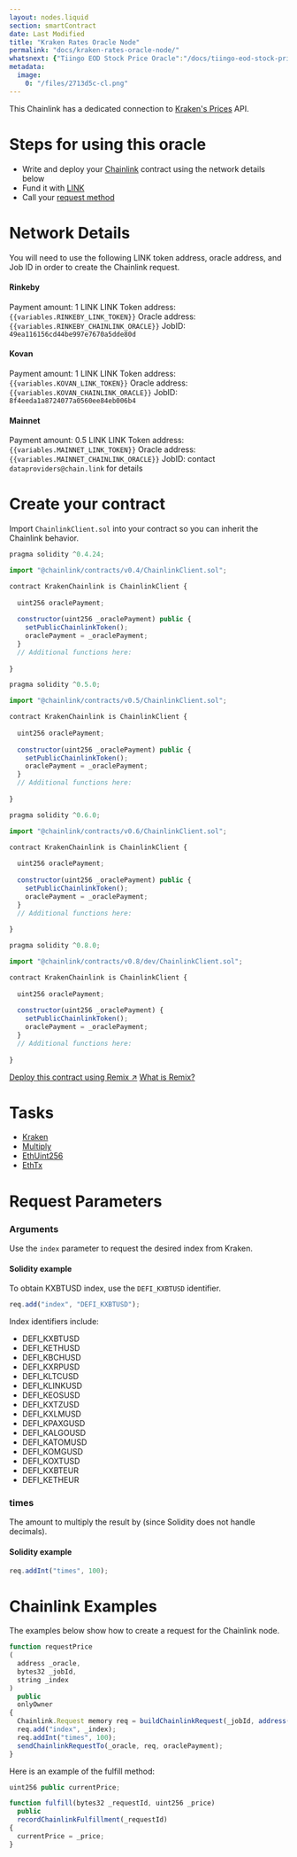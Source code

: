 ```yaml
---
layout: nodes.liquid
section: smartContract
date: Last Modified
title: "Kraken Rates Oracle Node"
permalink: "docs/kraken-rates-oracle-node/"
whatsnext: {"Tiingo EOD Stock Price Oracle":"/docs/tiingo-eod-stock-price-oracle/"}
metadata: 
  image: 
    0: "/files/2713d5c-cl.png"
---
```

This Chainlink has a dedicated connection to <a href="https://blog.cfbenchmarks.com/rest-api/" target="_blank">Kraken's Prices</a> API. 

# Steps for using this oracle

- Write and deploy your [Chainlink](../intermediates-tutorial/)  contract using the network details below
- Fund it with [LINK](../link-token-contracts/)
- Call your [request method](./#chainlink-examples) 

# Network Details

You will need to use the following LINK token address, oracle address, and Job ID in order to create the Chainlink request.

#### Rinkeby
Payment amount: 1 LINK
LINK Token address: `{{variables.RINKEBY_LINK_TOKEN}}`
Oracle address: `{{variables.RINKEBY_CHAINLINK_ORACLE}}` 
JobID: `49ea116156cd44be997e7670a5dde80d`

#### Kovan
Payment amount: 1 LINK
LINK Token address: `{{variables.KOVAN_LINK_TOKEN}}`
Oracle address: `{{variables.KOVAN_CHAINLINK_ORACLE}}` 
JobID: `8f4eeda1a8724077a0560ee84eb006b4`

#### Mainnet
Payment amount: 0.5 LINK
LINK Token address: `{{variables.MAINNET_LINK_TOKEN}}`
Oracle address: `{{variables.MAINNET_CHAINLINK_ORACLE}}` 
JobID: contact `dataproviders@chain.link` for details

# Create your contract

Import `ChainlinkClient.sol` into your contract so you can inherit the Chainlink behavior.

```javascript Solidity 4
pragma solidity ^0.4.24;

import "@chainlink/contracts/v0.4/ChainlinkClient.sol";

contract KrakenChainlink is ChainlinkClient {
  
  uint256 oraclePayment;
  
  constructor(uint256 _oraclePayment) public {
    setPublicChainlinkToken();
    oraclePayment = _oraclePayment;
  }
  // Additional functions here:
  
}
```
```javascript Solidity 5
pragma solidity ^0.5.0;

import "@chainlink/contracts/v0.5/ChainlinkClient.sol";

contract KrakenChainlink is ChainlinkClient {
  
  uint256 oraclePayment;
  
  constructor(uint256 _oraclePayment) public {
    setPublicChainlinkToken();
    oraclePayment = _oraclePayment;
  }
  // Additional functions here:
  
}
```
```javascript Solidity 6
pragma solidity ^0.6.0;

import "@chainlink/contracts/v0.6/ChainlinkClient.sol";

contract KrakenChainlink is ChainlinkClient {
  
  uint256 oraclePayment;
  
  constructor(uint256 _oraclePayment) public {
    setPublicChainlinkToken();
    oraclePayment = _oraclePayment;
  }
  // Additional functions here:
  
}
```
```javascript Solidity 8
pragma solidity ^0.8.0;

import "@chainlink/contracts/v0.8/dev/ChainlinkClient.sol";

contract KrakenChainlink is ChainlinkClient {
  
  uint256 oraclePayment;
  
  constructor(uint256 _oraclePayment) {
    setPublicChainlinkToken();
    oraclePayment = _oraclePayment;
  }
  // Additional functions here:
  
}
```

<div class="remix-callout">
  <a href="https://remix.ethereum.org/#version=soljson-v0.8.0+commit.b8d736ae.js&optimize=false&evmVersion=null&gist=a619c568fc457f13877c2bbf066b510a" target="_blank" class="cl-button--ghost solidity-tracked">Deploy this contract using Remix ↗</a>
    <a href="../deploy-your-first-contract/" title="">What is Remix?</a>
</div>

# Tasks

- [Kraken](../external-adapters/)
- [Multiply](../adapters/#multiply)
- [EthUint256](../adapters/#ethuint256)
- [EthTx](../adapters/#ethtx)

# Request Parameters

### Arguments

Use the `index` parameter to request the desired index from Kraken.

#### Solidity example

To obtain KXBTUSD index, use the `DEFI_KXBTUSD` identifier.

```javascript
req.add("index", "DEFI_KXBTUSD");
```

Index identifiers include:
 
- DEFI_KXBTUSD
- DEFI_KETHUSD
- DEFI_KBCHUSD
- DEFI_KXRPUSD
- DEFI_KLTCUSD
- DEFI_KLINKUSD
- DEFI_KEOSUSD
- DEFI_KXTZUSD
- DEFI_KXLMUSD
- DEFI_KPAXGUSD
- DEFI_KALGOUSD
- DEFI_KATOMUSD
- DEFI_KOMGUSD
- DEFI_KOXTUSD
- DEFI_KXBTEUR
- DEFI_KETHEUR

### times

The amount to multiply the result by (since Solidity does not handle decimals).


#### Solidity example

```javascript
req.addInt("times", 100);
```

# Chainlink Examples

The examples below show how to create a request for the Chainlink node.

```javascript
function requestPrice
(
  address _oracle,
  bytes32 _jobId,
  string _index
)
  public
  onlyOwner
{
  Chainlink.Request memory req = buildChainlinkRequest(_jobId, address(this), this.fulfill.selector);
  req.add("index", _index);
  req.addInt("times", 100);
  sendChainlinkRequestTo(_oracle, req, oraclePayment);
}
```

Here is an example of the fulfill method:

```javascript
uint256 public currentPrice;

function fulfill(bytes32 _requestId, uint256 _price)
  public
  recordChainlinkFulfillment(_requestId)
{
  currentPrice = _price;
}
```